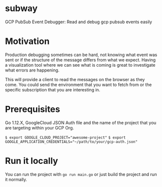 # subway
GCP PubSub Event Debugger: Read and debug gcp pubsub events easily

# Motivation
Production debugging sometimes can be hard, not knowing what event was sent or
if the structure of the message differs from what we expect. Having a visualization tool where we can see what is coming
is great to investigate what errors are happening.

This will provide a client to read the messages on the browser as they come. You could send the environment that you want to fetch from or the specific subscription that you are interesting in.

# Prerequisites
Go 1.12.X, GoogleCloud JSON Auth file and the name of the project that you are targeting within your GCP Org.

`$ export GOOGLE_CLOUD_PROJECT="awesome-project"`
`$ export GOOGLE_APPLICATION_CREDENTIALS="~/path/to/your/gcp-auth.json"`

# Run it locally
You can run the project with `go run main.go` or just build the project and run it normally.
